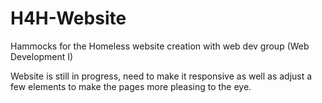 # H4H-Website
Hammocks for the Homeless website creation with web dev group (Web Development I)

Website is still in progress, need to make it responsive as well as adjust a few elements to make the pages more pleasing to the eye.
